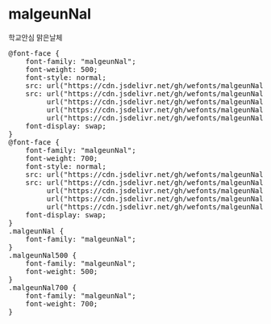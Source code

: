 # malgeunNal
학교안심 맑은날체

<pre>
@font-face {
    font-family: "malgeunNal";
    font-weight: 500;
    font-style: normal;
    src: url("https://cdn.jsdelivr.net/gh/wefonts/malgeunNal/malgeunNal-Medium.eot");
    src: url("https://cdn.jsdelivr.net/gh/wefonts/malgeunNal/malgeunNal-Medium.eot?#iefix") format("embedded-opentype"),
         url("https://cdn.jsdelivr.net/gh/wefonts/malgeunNal/malgeunNal-Medium.woff2") format("woff2"),
         url("https://cdn.jsdelivr.net/gh/wefonts/malgeunNal/malgeunNal-Medium.woff") format("woff"),
         url("https://cdn.jsdelivr.net/gh/wefonts/malgeunNal/malgeunNal-Medium.ttf") format("truetype");
    font-display: swap;
} 
@font-face {
    font-family: "malgeunNal";
    font-weight: 700;
    font-style: normal;
    src: url("https://cdn.jsdelivr.net/gh/wefonts/malgeunNal/malgeunNal-Bold.eot");
    src: url("https://cdn.jsdelivr.net/gh/wefonts/malgeunNal/malgeunNal-Bold.eot?#iefix") format("embedded-opentype"),
         url("https://cdn.jsdelivr.net/gh/wefonts/malgeunNal/malgeunNal-Bold.woff2") format("woff2"),
         url("https://cdn.jsdelivr.net/gh/wefonts/malgeunNal/malgeunNal-Bold.woff") format("woff"),
         url("https://cdn.jsdelivr.net/gh/wefonts/malgeunNal/malgeunNal-Bold.ttf") format("truetype");
    font-display: swap;
} 
.malgeunNal {
    font-family: "malgeunNal";
}
.malgeunNal500 {
    font-family: "malgeunNal";
    font-weight: 500;
}
.malgeunNal700 {
    font-family: "malgeunNal";
    font-weight: 700;
}
</pre>
